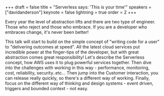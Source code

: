 +++
draft = false
title = "Serverless says: 'This is your time'"
speakers = ["davidanderson"]
keynote = false
lightning = true
order = 2
+++

Every year the level of abstraction lifts and there are two type of engineer. Those who reject and those who embrace. If you are a developer who embraces change, it's never been better!

This talk will start to build on the simple concept of "writing code for a user" to "delivering outcomes at speed". All the latest cloud services put incredible power at the finger-tips of the developer, but with great abstraction comes great responsibility! 
Let's describe the Serverless concept, how AWS uses it to plug powerful services together. Then dive into the challenges with working in this way - performance, monitoring, cost, reliability, security..etc... Then jump into the Customer interaction, you can release really quickly, so there's a different way of working. Finally, focus on the different way of thinking and design systems - event driven, triggers and bounded context - not easy.